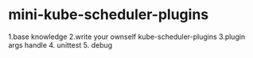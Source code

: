 # mini-kube-scheduler-plugins
1.base knowledge
2.write your ownself kube-scheduler-plugins
3.plugin args handle
4. unittest
5. debug


